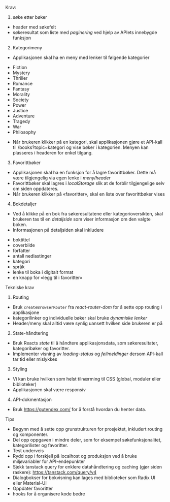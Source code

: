 Krav:
1. søke etter bøker
* header med søkefelt
* søkeresultat som liste med *paginering* ved hjelp av APIets innebygde funksjon

2. Kategorimeny
* Applikasjonen skal ha en meny med lenker til følgende kategorier
- Fiction
- Mystery
- Thriller
- Romance
- Fantasy
- Morality
- Society
- Power
- Justice
- Adventure
- Tragedy
- War
- Philosophy

* Når brukeren klikker på en kategori, skal applikasjonen gjøre et API-kall til /books?topic=kategori og vise bøker i kategorien. Menyen kan plasseres i headeren for enkel tilgang.

3. Favorittbøker
* Applikasjonen skal ha en funksjon for å lagre favorittbøker. Dette må være tilgjengelig via egen lenke i *meny/header*
* Favorittbøker skal lagres i *localStorage* slik at de forblir tilgjengelige selv om siden oppdateres.
* Når brukeren klikker på «favoritter», skal en liste over favorittbøker vises

4. Bokdetaljer
* Ved å klikke på en bok fra søkeresultatene eller kategorioversikten, skal brukeren tas til en *detaljside* som viser informasjon om den valgte boken.
* Informasjonen på detaljsiden skal inkludere
- boktittel
- coverbilde
- forfatter
- antall nedlastinger
- kategori
- språk
- lenke til boka i digitalt format
- en knapp for «legg til i favoritter»

Tekniske krav
1. Routing
* Bruk `createBrowserRouter` fra *react-router-dom* for å sette opp routing i applikasjone
* kategorilinker og individuelle bøker skal bruke *dynamiske lenker*
* Header/meny skal alltid være synlig uansett hvilken side brukeren er på
2. State-håndtering
* Bruk Reacts *state* til å håndtere applikasjonsdata, som søkeresultater, kategoribøker og favoritter.
* Implementer visning av *loading-status* og *feilmeldinger* dersom API-kall tar tid eller mislykkes

3. Styling
* Vi kan bruke hvilken som helst tilnærming til CSS (global, moduler eller biblioteker)
* Applikasjonen skal være responsiv

4. API-dokmentasjon
* Bruk https://gutendex.com/ for å forstå hvordan du henter data.

Tips
* Begynn med å sette opp grunstrukturen for prosjektet, inkludert routing og komponenter.
* Del opp oppgaven i mindre deler, som for eksempel søkefunksjonalitet, kategorilister og favoritter.
* Test underveis
* Rydd opp i forskjell på localhost og produksjon ved å bruke miljøvariabler for API-endepunkter
* Sjekk tanstack query for enklere datahåndtering og caching (gjør siden raskere): https://tanstack.com/query/v4
* Dialogbokser for bokvisning kan lages med biblioteker som Radix UI eller Material-UI
* Oppdater favoritter
* hooks for å organisere kode bedre